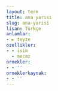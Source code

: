 ```yaml
---
layout: term
title: ana yarısı
slug: ana-yarisi
lisan: Türkçe
anlamlar:
- ► teyze
ozellikler:
- - isim
  - mecaz
ornekler:
- - ''
orneklerkaynak:
- - ''
---
```

